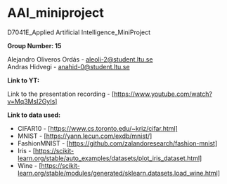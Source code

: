# AAI_miniproject
 D7041E_Applied Artificial Intelligence_MiniProject  
  
**Group Number: 15**  

Alejandro Oliveros Ordás - aleoli-2@student.ltu.se  
Andras Hidvegi - anahid-0@student.ltu.se  

**Link to YT:**  

Link to the presentation recording - [https://www.youtube.com/watch?v=Mq3MsI2GyIs]

**Link to data used:**  

- CIFAR10 - [https://www.cs.toronto.edu/~kriz/cifar.html]  
- MNIST - [https://yann.lecun.com/exdb/mnist/]  
- FashionMNIST - [https://github.com/zalandoresearch/fashion-mnist]
- Iris - [https://scikit-learn.org/stable/auto_examples/datasets/plot_iris_dataset.html]   
- Wine - [https://scikit-learn.org/stable/modules/generated/sklearn.datasets.load_wine.html]  

  